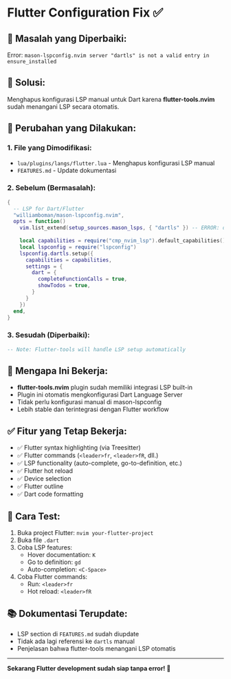 # Flutter Configuration Fix ✅

## 🐛 **Masalah yang Diperbaiki:**
Error: `mason-lspconfig.nvim server "dartls" is not a valid entry in ensure_installed`

## 🔧 **Solusi:**
Menghapus konfigurasi LSP manual untuk Dart karena **flutter-tools.nvim** sudah menangani LSP secara otomatis.

## 📝 **Perubahan yang Dilakukan:**

### 1. **File yang Dimodifikasi:**
- `lua/plugins/langs/flutter.lua` - Menghapus konfigurasi LSP manual
- `FEATURES.md` - Update dokumentasi

### 2. **Sebelum (Bermasalah):**
```lua
{
  -- LSP for Dart/Flutter
  "williamboman/mason-lspconfig.nvim",
  opts = function()
    vim.list_extend(setup_sources.mason_lsps, { "dartls" }) -- ERROR: dartls tidak valid
    
    local capabilities = require("cmp_nvim_lsp").default_capabilities()
    local lspconfig = require("lspconfig")
    lspconfig.dartls.setup({
      capabilities = capabilities,
      settings = {
        dart = {
          completeFunctionCalls = true,
          showTodos = true,
        }
      }
    })
  end,
}
```

### 3. **Sesudah (Diperbaiki):**
```lua
-- Note: Flutter-tools will handle LSP setup automatically
```

## 🎯 **Mengapa Ini Bekerja:**
- **flutter-tools.nvim** plugin sudah memiliki integrasi LSP built-in
- Plugin ini otomatis mengkonfigurasi Dart Language Server
- Tidak perlu konfigurasi manual di mason-lspconfig
- Lebih stable dan terintegrasi dengan Flutter workflow

## ✅ **Fitur yang Tetap Bekerja:**
- ✅ Flutter syntax highlighting (via Treesitter)
- ✅ Flutter commands (`<leader>fr`, `<leader>fR`, dll.)
- ✅ LSP functionality (auto-complete, go-to-definition, etc.)
- ✅ Flutter hot reload
- ✅ Device selection
- ✅ Flutter outline
- ✅ Dart code formatting

## 🚀 **Cara Test:**
1. Buka project Flutter: `nvim your-flutter-project`
2. Buka file `.dart`
3. Coba LSP features:
   - Hover documentation: `K`
   - Go to definition: `gd`
   - Auto-completion: `<C-Space>`
4. Coba Flutter commands:
   - Run: `<leader>fr`
   - Hot reload: `<leader>fR`

## 📚 **Dokumentasi Terupdate:**
- LSP section di `FEATURES.md` sudah diupdate
- Tidak ada lagi referensi ke `dartls` manual
- Penjelasan bahwa flutter-tools menangani LSP otomatis

---

**Sekarang Flutter development sudah siap tanpa error! 🎉**
